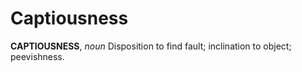 # Captiousness

**CAPTIOUSNESS**, _noun_ Disposition to find fault; inclination to object; peevishness.